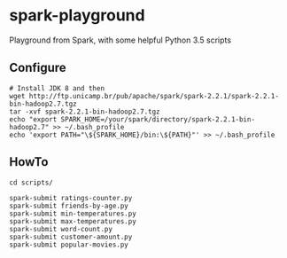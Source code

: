 # spark-playground
Playground from Spark, with some helpful Python 3.5 scripts

## Configure
    # Install JDK 8 and then
    wget http://ftp.unicamp.br/pub/apache/spark/spark-2.2.1/spark-2.2.1-bin-hadoop2.7.tgz
    tar -xvf spark-2.2.1-bin-hadoop2.7.tgz
    echo "export SPARK_HOME=/your/spark/directory/spark-2.2.1-bin-hadoop2.7" >> ~/.bash_profile
    echo 'export PATH="\${SPARK_HOME}/bin:\${PATH}"' >> ~/.bash_profile

## HowTo
    cd scripts/

    spark-submit ratings-counter.py
    spark-submit friends-by-age.py
    spark-submit min-temperatures.py
    spark-submit max-temperatures.py
    spark-submit word-count.py
    spark-submit customer-amount.py
    spark-submit popular-movies.py
